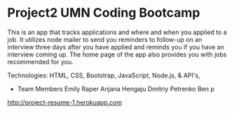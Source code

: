 # Project2 UMN Coding Bootcamp

This is an app that tracks applications and where and when you applied to a job.  It utilizes node mailer to send you reminders to follow-up on an interview three days after you have applied and reminds you if you have an interview coming up.  The home page of the app also provides you with jobs recommended for you.

Technologies:
HTML, CSS, Bootstrap, JavaScript, Node.js, & API's, 

* Team Members
Emily Raper
Anjana Hengaju
Dmitriy Petrenko
Ben p

http://project-resume-1.herokuapp.com
